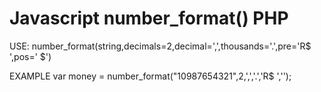 # Javascript number_format() PHP

USE:
number_format(string,decimals=2,decimal=',',thousands='.',pre='R$ ',pos=' $')

EXAMPLE
var money = number_format("10987654321",2,',','.','R$ ','');
